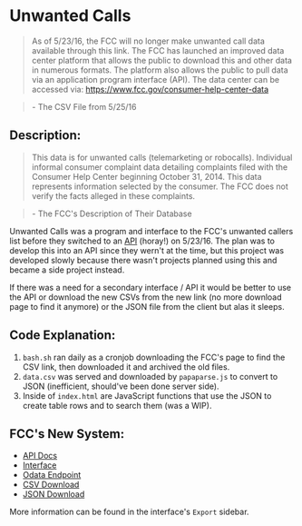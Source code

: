 # Unwanted Calls
> As of 5/23/16, the FCC will no longer make unwanted call data available through this link.  The FCC has launched an improved data center platform that allows the public to download this and other data in numerous formats.  The platform also allows the public to pull data via an application program interface (API).  The data center can be accessed via: https://www.fcc.gov/consumer-help-center-data

>\- The CSV File from 5/25/16

## Description:
>This data is for unwanted calls (telemarketing or robocalls). Individual informal consumer complaint data detailing complaints filed with the Consumer Help Center beginning October 31, 2014. This data represents information selected by the consumer. The FCC does not verify the facts alleged in these complaints.

>\- The FCC's Description of Their Database

Unwanted Calls was a program and interface to the FCC's unwanted callers list before they switched to an [API](https://dev.socrata.com/foundry/opendata.fcc.gov/sr6c-syda) (horay!) on 5/23/16. The plan was to develop this into an API since they wern't at the time, but this project was developed slowly because there wasn't projects planned using this and became a side project instead.

If there was a need for a secondary interface / API it would be better to use the API or download the new CSVs from the new link (no more download page to find it anymore) or the JSON file from the client but alas it sleeps.

## Code Explanation:
1. `bash.sh` ran daily as a cronjob downloading the FCC's page to find the CSV link, then downloaded it and archived the old files.
2. `data.csv` was served and downloaded by `papaparse.js` to convert to JSON (inefficient, should've been done server side).
3. Inside of `index.html` are JavaScript functions that use the JSON to create table rows and to search them (was a WIP).

## FCC's New System:
- [API Docs](https://dev.socrata.com/foundry/opendata.fcc.gov/sr6c-syda)
- [Interface](https://opendata.fcc.gov/Consumer-and-Government-Affairs/Consumer-Complaints-Data-Unwanted-Calls/vakf-fz8e)
- [Odata Endpoint](https://opendata.fcc.gov/OData.svc/vakf-fz8e)
- [CSV Download](https://opendata.fcc.gov/api/views/vakf-fz8e/rows.csv?accessType=DOWNLOAD)
- [JSON Download](https://opendata.fcc.gov/api/views/vakf-fz8e/rows.json?accessType=DOWNLOAD)

More information can be found in the interface's `Export` sidebar.
